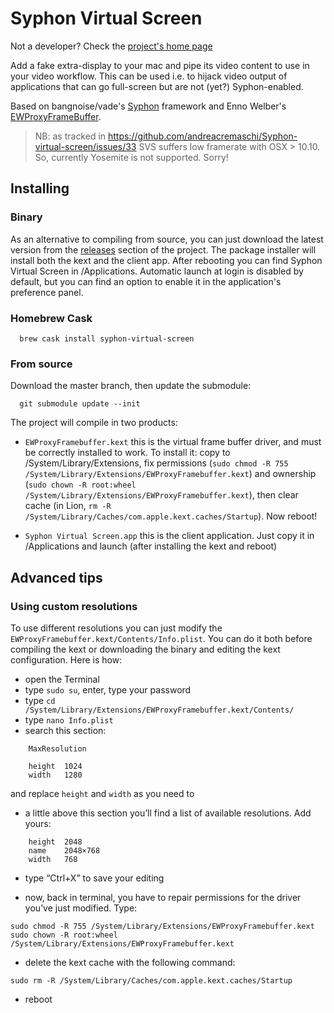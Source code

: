 # Syphon Virtual Screen
Not a developer? Check the [project's home page](http://andreacremaschi.github.io/Syphon-virtual-screen/)

Add a fake extra-display to your mac and pipe its video content to use in your video workflow. This can be used i.e. to hijack video output of applications that can go full-screen but are not (yet?) Syphon-enabled.

Based on bangnoise/vade's [Syphon](http://syphon.v002.info) framework and Enno Welber's [EWProxyFrameBuffer](https://github.com/mkernel/EWProxyFramebuffer).

> NB: as tracked in https://github.com/andreacremaschi/Syphon-virtual-screen/issues/33 SVS suffers low framerate with OSX > 10.10. So, currently Yosemite is not supported. Sorry!

## Installing

### Binary

As an alternative to compiling from source, you can just download the latest version from the [releases](https://github.com/andreacremaschi/Syphon-virtual-screen/releases/latest/) section of the project. The package installer will install both the kext and the client app. After rebooting you can find Syphon Virtual Screen in /Applications. Automatic launch at login is disabled by default, but you can find an option to enable it in the application's preference panel.

### Homebrew Cask
     
      brew cask install syphon-virtual-screen
     

### From source

Download the master branch, then update the submodule:

      git submodule update --init

The project will compile in two products: 

- ```EWProxyFramebuffer.kext``` this is the virtual frame buffer driver, and must be correctly installed to work. To install it: copy to /System/Library/Extensions, fix permissions (`sudo chmod -R 755 /System/Library/Extensions/EWProxyFramebuffer.kext`) and ownership (`sudo chown -R root:wheel /System/Library/Extensions/EWProxyFramebuffer.kext`), then clear cache (in Lion, `rm -R /System/Library/Caches/com.apple.kext.caches/Startup`). Now reboot!

- ```Syphon Virtual Screen.app``` this is the client application. Just copy it in /Applications and launch (after installing the kext and reboot)



## Advanced tips

### Using custom resolutions

To use different resolutions you can just modify the ```EWProxyFramebuffer.kext/Contents/Info.plist```.
You can do it both before compiling the kext or downloading the binary and editing the kext configuration. Here is how:


- open the Terminal
- type `sudo su`, enter, type your password
- type `cd /System/Library/Extensions/EWProxyFramebuffer.kext/Contents/`
- type `nano Info.plist`
- search this section:

```
    MaxResolution

    height	1024
    width	1280
```

and replace ```height``` and ```width``` as you need to

- a little above this section you’ll find a list of available resolutions. Add yours:

```
    height	2048
    name	2048×768
    width	768
```

- type “Ctrl+X” to save your editing

- now, back in terminal, you have to repair permissions for the driver you’ve just modified. Type:

```
sudo chmod -R 755 /System/Library/Extensions/EWProxyFramebuffer.kext
sudo chown -R root:wheel /System/Library/Extensions/EWProxyFramebuffer.kext
```

- delete the kext cache with the following command:

```sudo rm -R /System/Library/Caches/com.apple.kext.caches/Startup```

- reboot
